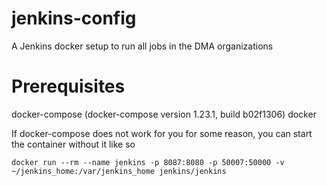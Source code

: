 # jenkins-config
A Jenkins docker setup to run all jobs in the DMA organizations

# Prerequisites

docker-compose (docker-compose version 1.23.1, build b02f1306)
docker


If docker-compose does not work for you for some reason, you can start the container without it like so
```
docker run --rm --name jenkins -p 8087:8080 -p 50007:50000 -v ~/jenkins_home:/var/jenkins_home jenkins/jenkins
```
